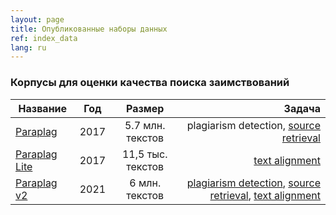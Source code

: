 ```yaml
---
layout: page
title: Опубликованные наборы данных
ref: index_data
lang: ru
---
```


### Корпусы для оценки качества поиска заимствований

| Название                                                             |   Год | Размер            | Задача                                                                                                               |
| -------------                                                        | :---: | :------:          | -------:                                                                                                             |
| [Paraplag](paraplag.html)                                            |  2017 | 5.7 млн. текстов  | plagiarism detection, [source retrieval](/content/tasks/source_retrieval.html)                                       |
| [Paraplag Lite](paraplag.html#использование-в-задаче-text-alignment) |  2017 | 11,5 тыс. текстов | [text alignment](/content/tasks/text_alignment.html)                                                                 |
| [Paraplag v2](paraplag_v2.html)                                      |  2021 | 6 млн. текстов    | [plagiarism detection](/content/tasks/plag_detection.html), [source retrieval](/content/tasks/source_retrieval.html), [text alignment](/content/tasks/text_alignment.html) |
